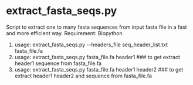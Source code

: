 # extract_fasta_seqs.py 
Script to extract one to many fasta sequences from input fasta file in a fast and more efficient way.
Requirement: Biopython
1. usage: extract_fasta_seqs.py --headers_file seq_header_list.txt  fasta_file.fa 
2. usage: extract_fasta_seqs.py fasta_file.fa header1 ### to get extract header1 sequence from fasta_file.fa
3. usage: extract_fasta_seqs.py fasta_file.fa header1 header2 ### to get extract header1 header2 and sequence from fasta_file.fa




